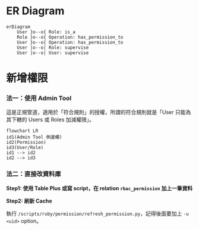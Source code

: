 # ER Diagram

```mermaid
erDiagram
    User }o--o{ Role: is_a
    Role }o--o{ Operation: has_permission_to
    User }o--o{ Operation: has_permission_to
    User |o--o| Role: supervise
    User |o--o| User: supervise
```

# 新增權限

### 法一：使用 Admin Tool

這是正規管道，適用於「符合規則」的授權，所謂的符合規則就是「User 只能為其下轄的 Users 或 Roles 加減權限」。

```mermaid
flowchart LR
id1(Admin Tool 側邊欄)
id2(Permission)
id3(User/Role)
id1 --> id2
id2 --> id3
```

### 法二：直接改資料庫

**Step1: 使用 Table Plus 或寫 script，在 relation `rbac_permission` 加上一筆資料**

**Step2: 刷新 Cache**

執行 `/scripts/ruby/permission/refresh_permission.py`，記得後面要加上 `-u <uid>` option。

